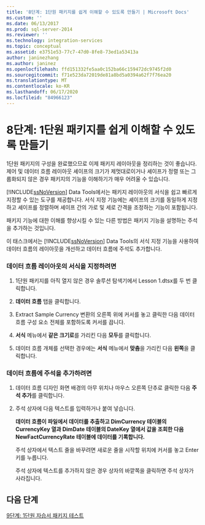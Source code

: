 ```yaml
---
title: '8단계: 1단원 패키지를 쉽게 이해할 수 있도록 만들기 | Microsoft Docs'
ms.custom: ''
ms.date: 06/13/2017
ms.prod: sql-server-2014
ms.reviewer: ''
ms.technology: integration-services
ms.topic: conceptual
ms.assetid: e3751e53-77c7-47d0-8fe8-73ed1a53413a
author: janinezhang
ms.author: janinez
ms.openlocfilehash: ffd151332fe5aa0c152ba66c159472dc9745f2d0
ms.sourcegitcommit: f71e523da72019de81a8bd5a0394a62f7f76ea20
ms.translationtype: MT
ms.contentlocale: ko-KR
ms.lasthandoff: 06/17/2020
ms.locfileid: "84966123"
---
```

# <a name="step-8-making-the-lesson-1-package-easier-to-understand"></a>8단계: 1단원 패키지를 쉽게 이해할 수 있도록 만들기
  1단원 패키지의 구성을 완료했으므로 이제 패키지 레이아웃을 정리하는 것이 좋습니다. 제어 및 데이터 흐름 레이아웃 셰이프의 크기가 제멋대로이거나 셰이프가 정렬 또는 그룹화되지 않은 경우 패키지의 기능을 이해하기가 매우 어려울 수 있습니다.  
  
 [!INCLUDE[ssNoVersion](../includes/ssnoversion-md.md)] Data Tools에서는 패키지 레이아웃의 서식을 쉽고 빠르게 지정할 수 있는 도구를 제공합니다. 서식 지정 기능에는 셰이프의 크기를 동일하게 지정하고 셰이프를 정렬하며 셰이프 간의 가로 및 세로 간격을 조정하는 기능이 포함됩니다.  
  
 패키지 기능에 대한 이해를 향상시킬 수 있는 다른 방법은 패키지 기능을 설명하는 주석을 추가하는 것입니다.  
  
 이 태스크에서는 [!INCLUDE[ssNoVersion](../includes/ssnoversion-md.md)] Data Tools의 서식 지정 기능을 사용하여 데이터 흐름의 레이아웃을 개선하고 데이터 흐름에 주석도 추가합니다.  
  
### <a name="to-format-the-layout-of-the-data-flow"></a>데이터 흐름 레이아웃의 서식을 지정하려면  
  
1.  1단원 패키지를 아직 열지 않은 경우 솔루션 탐색기에서 Lesson 1.dtsx를 두 번 클릭합니다.  
  
2.  **데이터 흐름** 탭을 클릭합니다.  
  
3.  Extract Sample Currency 변환의 오른쪽 위에 커서를 놓고 클릭한 다음 데이터 흐름 구성 요소 전체를 포함하도록 커서를 끕니다.  
  
4.  **서식** 메뉴에서 **같은 크기로**를 가리킨 다음 **모두**를 클릭합니다.  
  
5.  데이터 흐름 개체를 선택한 경우에는 **서식** 메뉴에서 **맞춤**을 가리킨 다음 **왼쪽**을 클릭합니다.  
  
### <a name="to-add-an-annotation-to-the-data-flow"></a>데이터 흐름에 주석을 추가하려면  
  
1.  데이터 흐름 디자인 화면 배경의 아무 위치나 마우스 오른쪽 단추로 클릭한 다음 **주석 추가**를 클릭합니다.  
  
2.  주석 상자에 다음 텍스트를 입력하거나 붙여 넣습니다.  
  
     **데이터 흐름이 파일에서 데이터를 추출하고 DimCurrency 테이블의 CurrencyKey 열과 DimDate 테이블의 DateKey 열에서 값을 조회한 다음 NewFactCurrencyRate 테이블에 데이터를 기록합니다.**  
  
     주석 상자에서 텍스트 줄을 바꾸려면 새로운 줄을 시작할 위치에 커서를 놓고 Enter 키를 누릅니다.  
  
     주석 상자에 텍스트를 추가하지 않은 경우 상자의 바깥쪽을 클릭하면 주석 상자가 사라집니다.  
  
## <a name="next-steps"></a>다음 단계  
 [9단계: 1단원 자습서 패키지 테스트](../integration-services/lesson-1-9-testing-the-lesson-1-tutorial-package.md)  
  
  
